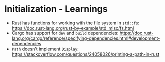 # Initialization - Learnings
- Rust has functions for working with the file system in `std::fs`: https://doc.rust-lang.org/rust-by-example/std_misc/fs.html
- Cargo has support for `dev` and `build` dependencies: https://doc.rust-lang.org/cargo/reference/specifying-dependencies.html#development-dependencies
- `Path` doesn't implement `Display`: https://stackoverflow.com/questions/24058026/printing-a-path-in-rust
